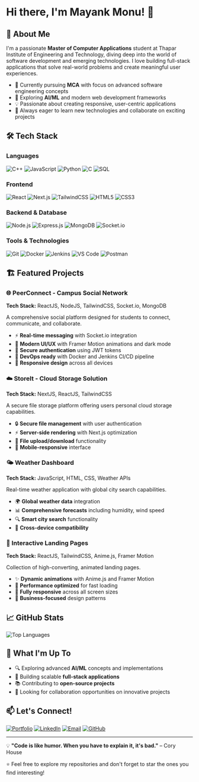 # Hi there, I'm Mayank Monu! 👋

## 🚀 About Me

I'm a passionate **Master of Computer Applications** student at Thapar Institute of Engineering and Technology, diving deep into the world of software development and emerging technologies. I love building full-stack applications that solve real-world problems and create meaningful user experiences.

- 🔭 Currently pursuing **MCA** with focus on advanced software engineering concepts
- 🌱 Exploring **AI/ML** and modern web development frameworks
- 💡 Passionate about creating responsive, user-centric applications
- 🎯 Always eager to learn new technologies and collaborate on exciting projects

## 🛠️ Tech Stack

### Languages
![C++](https://img.shields.io/badge/C++-00599C?style=for-the-badge&logo=cplusplus&logoColor=white)
![JavaScript](https://img.shields.io/badge/JavaScript-F7DF1E?style=for-the-badge&logo=javascript&logoColor=black)
![Python](https://img.shields.io/badge/Python-3776AB?style=for-the-badge&logo=python&logoColor=white)
![C](https://img.shields.io/badge/C-A8B9CC?style=for-the-badge&logo=c&logoColor=black)
![SQL](https://img.shields.io/badge/SQL-4479A1?style=for-the-badge&logo=mysql&logoColor=white)

### Frontend
![React](https://img.shields.io/badge/React-20232A?style=for-the-badge&logo=react&logoColor=61DAFB)
![Next.js](https://img.shields.io/badge/Next.js-000000?style=for-the-badge&logo=nextdotjs&logoColor=white)
![TailwindCSS](https://img.shields.io/badge/Tailwind_CSS-38B2AC?style=for-the-badge&logo=tailwind-css&logoColor=white)
![HTML5](https://img.shields.io/badge/HTML5-E34F26?style=for-the-badge&logo=html5&logoColor=white)
![CSS3](https://img.shields.io/badge/CSS3-1572B6?style=for-the-badge&logo=css3&logoColor=white)

### Backend & Database
![Node.js](https://img.shields.io/badge/Node.js-43853D?style=for-the-badge&logo=node.js&logoColor=white)
![Express.js](https://img.shields.io/badge/Express.js-404D59?style=for-the-badge&logo=express&logoColor=white)
![MongoDB](https://img.shields.io/badge/MongoDB-4EA94B?style=for-the-badge&logo=mongodb&logoColor=white)
![Socket.io](https://img.shields.io/badge/Socket.io-010101?style=for-the-badge&logo=socket.io&logoColor=white)

### Tools & Technologies
![Git](https://img.shields.io/badge/Git-F05032?style=for-the-badge&logo=git&logoColor=white)
![Docker](https://img.shields.io/badge/Docker-2496ED?style=for-the-badge&logo=docker&logoColor=white)
![Jenkins](https://img.shields.io/badge/Jenkins-D24939?style=for-the-badge&logo=jenkins&logoColor=white)
![VS Code](https://img.shields.io/badge/VS_Code-007ACC?style=for-the-badge&logo=visual-studio-code&logoColor=white)
![Postman](https://img.shields.io/badge/Postman-FF6C37?style=for-the-badge&logo=postman&logoColor=white)

## 🏗️ Featured Projects

### 🌐 PeerConnect - Campus Social Network
**Tech Stack:** ReactJS, NodeJS, TailwindCSS, Socket.io, MongoDB

A comprehensive social platform designed for students to connect, communicate, and collaborate.

- ⚡ **Real-time messaging** with Socket.io integration
- 🎨 **Modern UI/UX** with Framer Motion animations and dark mode
- 🔐 **Secure authentication** using JWT tokens
- 🐳 **DevOps ready** with Docker and Jenkins CI/CD pipeline
- 📱 **Responsive design** across all devices

### ☁️ StoreIt - Cloud Storage Solution
**Tech Stack:** NextJS, ReactJS, TailwindCSS

A secure file storage platform offering users personal cloud storage capabilities.

- 🔒 **Secure file management** with user authentication
- ⚡ **Server-side rendering** with Next.js optimization
- 📂 **File upload/download** functionality
- 📱 **Mobile-responsive** interface

### 🌤️ Weather Dashboard
**Tech Stack:** JavaScript, HTML, CSS, Weather APIs

Real-time weather application with global city search capabilities.

- 🌍 **Global weather data** integration
- 📊 **Comprehensive forecasts** including humidity, wind speed
- 🔍 **Smart city search** functionality
- 📱 **Cross-device compatibility**

### 🎨 Interactive Landing Pages
**Tech Stack:** ReactJS, TailwindCSS, Anime.js, Framer Motion

Collection of high-converting, animated landing pages.

- ✨ **Dynamic animations** with Anime.js and Framer Motion
- 🚀 **Performance optimized** for fast loading
- 📱 **Fully responsive** across all screen sizes
- 💼 **Business-focused** design patterns

## 📈 GitHub Stats


![Top Languages](https://github-readme-stats.vercel.app/api/top-langs/?username=Monu2310&layout=compact&theme=radical)


## 🌟 What I'm Up To

- 🔍 Exploring advanced **AI/ML** concepts and implementations
- 🚀 Building scalable **full-stack applications**
- 📚 Contributing to **open-source projects**
- 🤝 Looking for collaboration opportunities on innovative projects

## 📫 Let's Connect!

[![Portfolio](https://img.shields.io/badge/Portfolio-000000?style=for-the-badge&logo=About.me&logoColor=white)]([www.linkedin.com/in/mayank-monu-aa2333231](https://portfolio-gold-theta-66.vercel.app/#))
[![LinkedIn](https://img.shields.io/badge/LinkedIn-0077B5?style=for-the-badge&logo=linkedin&logoColor=white)](https://www.linkedin.com/in/mayank-monu-aa2333231)
[![Email](https://img.shields.io/badge/Email-D14836?style=for-the-badge&logo=gmail&logoColor=white)](mailto:mayank.monu2310@gmail.com)
[![GitHub](https://img.shields.io/badge/GitHub-100000?style=for-the-badge&logo=github&logoColor=white)](https://github.com/Monu2310)

---

💡 **"Code is like humor. When you have to explain it, it's bad."** – Cory House

⭐ Feel free to explore my repositories and don't forget to star the ones you find interesting!
